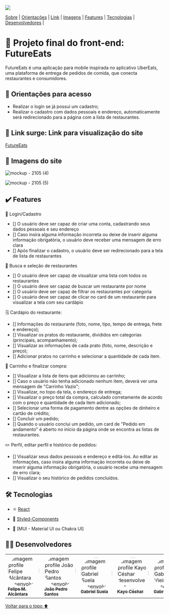 <p id= "voltar"><img src="https://user-images.githubusercontent.com/98977257/169718703-27b27a45-0f16-4a38-9400-65d9ed932aef.png"/></p>

<p>
<a href="#sobre">Sobre</a> |
<a href="#orientacoes">Orientações</a> |
<a href="#link">Link</a> |
<a href="#imagens">Imagens</a> |
<a href="#features">Features</a> |
<a href="#tecnologias">Tecnologias</a> |
<a href="#desenvolvedores">Desenvolvedores</a> |
</p>

<h1 id="sobre">🍴 Projeto final do front-end: FutureEats</h1>

<p>FutureEats é uma aplicação para mobile inspirada no aplicativo UberEats, uma plataforma de entrega de pedidos de comida, que conecta restaurantes e consumidores.</p>

<h2 id="orientacoes">🚨 Orientações para acesso</h2>

- Realizar o login se já possui um cadastro;
- Realizar o cadastro com dados pessoais e endereço, automaticamente será redirecionado para a página com a lista de restaurantes. 

<h2 id="link">🔗 Link surge: Link para visualização do site</h2>

<a href="#">FutureEats</a>

<h2 id="imagens">📱 Imagens do site</h2>

![mockup - 2105 (4)](https://user-images.githubusercontent.com/98977257/169715748-729b6965-7e8b-48be-b60f-e9291bc91f46.png)

![mockup - 2105 (5)](https://user-images.githubusercontent.com/98977257/169719179-063fc092-cf64-4310-a4bb-bdc810348e74.png)


<h2 id="features">✔️ Features</h2>

👤 Login/Cadastro
- [] O usuário deve ser capaz de criar uma conta, cadastrando seus dados pessoais e seu endereço
- [] Caso insira alguma informação incorreta ou deixe de inserir alguma informação obrigatória, o usuário deve receber uma mensagem de erro clara
- [] Após finalizar o cadastro, o usuário deve ser redirecionado para a tela de lista de restaurantes

🔎 Busca e seleção de restaurantes
- [] O usuário deve ser capaz de visualizar uma lista com todos os restaurantes
- [] O usuário deve ser capaz de buscar um restaurante por nome
- [] O usuário deve ser capaz de filtrar os restaurantes por categoria
- [] O usuário deve ser capaz de clicar no card de um restaurante para visualizar a tela com seu cardápio
 
🗒️ Cardápio do restaurante:
- [] Informações do restaurante (foto, nome, tipo, tempo de entrega, frete e endereço);
- [] Visualizar os pratos do restaurante, divididos em categorias (principais, acompanhamento);
- [] Visualizar as informações de cada prato (foto, nome, descrição e preço);
- [] Adicionar pratos no carrinho e selecionar a quantidade de cada item.

🛒 Carrinho e finalizar compra:
- [] Visualizar a lista de itens que adicionou ao carrinho;
- [] Caso o usuário não tenha adicionado nenhum item, deverá ver uma mensagem de "Carrinho Vazio";
- [] Visualizar, no topo da tela, o endereço de entrega;
- [] Visualizar o preço total da compra, calculado corretamente de acordo com o preço e quantidade de cada item adicionado;
- [] Selecionar uma forma de pagamento dentre as opções de dinheiro e cartão de crédito;
- [] Concluir um pedido;
- [] Quando o usuário conclui um pedido, um card de "Pedido em andamento" é aberto no início da página onde se encontra as listas de restaurantes.

✏️ Perfil, editar perfil e histórico de pedidos:
- [] Visualizar seus dados pessoais e endereço e editá-los. Ao editar as informações, caso insira alguma informação incorreta ou deixe de inserir alguma informação obrigatória, o usuário recebe uma mensagem de erro clara;
- [] Visualizar o seu histórico de pedidos concluídos.

 
 <h2 id="tecnologias">🛠 Tecnologias</h2>
 
- ⚛️ [React](https://pt-br.reactjs.org/docs/getting-started.html)

- 💅 [Styled-Components](https://styled-components.com/docs)

- 💎 [MUI - Material UI ou Chakra UI] 

<h2 id="desenvolvedores">👨‍💻 Desenvolvedores</h2>
<table>         
<td><a href="https://github.com/fmalcantara"><img style="border-radius: 50%;" src="https://avatars.githubusercontent.com/u/102332717?v=4" width="100px;" alt="Imagem profile Felipe Alcântara desenvolvedor"/><br /><sub><b>Felipe M. Alcântara </b></sub></a><br /> 
<td><a href="https://github.com/JoaoPedroweb"><img style="border-radius: 50%;" src="https://avatars.githubusercontent.com/u/96431370?v=4" width="100px;" alt="Imagem profile João Pedro Santos desenvolvedora"/><br /><sub><b>João Pedro Santos </b></sub></a><br /> 
<td><a href="https://github.com/gabriel-suela"><img style="border-radius: 50%;" src="https://avatars.githubusercontent.com/u/96388423?v=4" width="100px;" alt="Imagem profile Gabriel Suela desenvolvedor"/><br /><sub><b> Gabriel Suela </b></sub></a><br /> 
<td><a href="https://github.com/kayoceshar"><img style="border-radius: 50%;" src="https://avatars.githubusercontent.com/u/78767807?v=4" width="100px;" alt="Imagem profile Kayo Céshar desenvolvedor"/><br /><sub><b> Kayo Céshar </b></sub></a><br /> 
<td><a href="https://github.com/gabrieldepiata"><img style="border-radius: 50%;" src="https://avatars.githubusercontent.com/u/102437696?v=4" width="100px;" alt="Imagem profile Gabriel Vieira desenvolvedor"/><br /><sub><b> Gabriel Vieira </b></sub></a><br /> 

</table>

<a href="#voltar">Voltar para o topo ⬆️</a>
